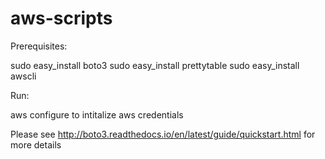 # aws-scripts

Prerequisites:

sudo easy_install boto3
sudo easy_install prettytable
sudo easy_install awscli

Run: 

aws configure to intitalize aws credentials

Please see http://boto3.readthedocs.io/en/latest/guide/quickstart.html for more details
